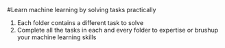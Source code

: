 #Learn machine learning by solving tasks practically
1) Each folder contains a different task to solve
2) Complete all the tasks in each and every folder to expertise or brushup your machine learning skills
